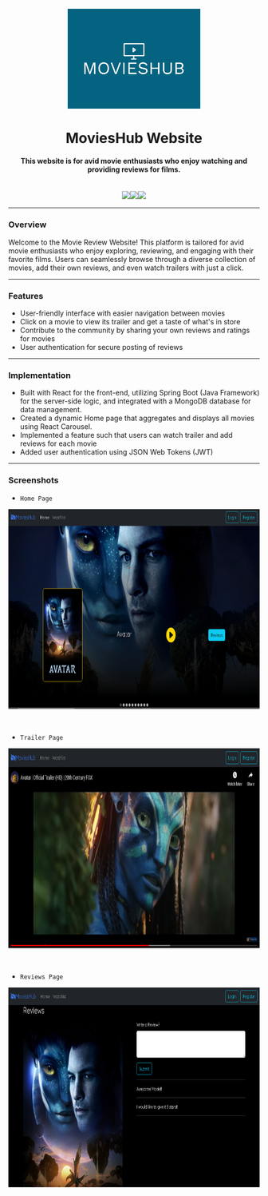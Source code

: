 <p align="center">
  <img height=200px src="./Images/movieshub-logo.png" alt="MoviesHub Logo"> </a>
</p>

<h1 align="center">MoviesHub Website</h1>
<div align="center">
     <h4 align="center">
       This website is for avid movie enthusiasts who enjoy watching and providing reviews for films.
     </h4>
     <br/>
     <img src="https://img.shields.io/badge/React-20232A?style=for-the-badge&logo=react&logoColor=61DAFB"/><img  
       src="https://img.shields.io/badge/Spring_Boot-F2F4F9?style=for-the-badge&logo=spring-boot"/><img 
       src="https://img.shields.io/badge/MongoDB-4EA94B?style=for-the-badge&logo=mongodb&logoColor=white"/> 

</div>

-----------------------------------------
### Overview
Welcome to the Movie Review Website! This platform is tailored for avid movie enthusiasts who enjoy exploring, reviewing, and engaging with their favorite films. Users can seamlessly browse through a diverse collection of movies, add their own reviews, and even watch trailers with just a click.


-----------------------------------------

### Features

* User-friendly interface with easier navigation between movies
* Click on a movie to view its trailer and get a taste of what's in store
* Contribute to the community by sharing your own reviews and ratings for movies
* User authentication for secure posting of reviews

-----------------------------------------

### Implementation
* Built with React for the front-end, utilizing Spring Boot (Java Framework) for the server-side logic, and integrated with a MongoDB database for data management.
* Created a dynamic Home page that aggregates and displays all movies using React Carousel.
* Implemented a feature such that users can watch trailer and add reviews for each movie
* Added user authentication using JSON Web Tokens (JWT)

-----------------------------------------

### Screenshots
* `Home Page`
  
<p align="center">
 <img height=400px src="./Images/Home_Page.PNG" alt="Home page img">
</p>

<br>

* `Trailer Page`
  
<p align="center">
 <img height=400px src="./Images/Trailer.PNG" alt="Trailer page img">
</p>

<br>

* `Reviews Page`
  
<p align="center">
 <img height=400px src="./Images/Reviews_Page.PNG" alt="Reviews page img">
</p>
